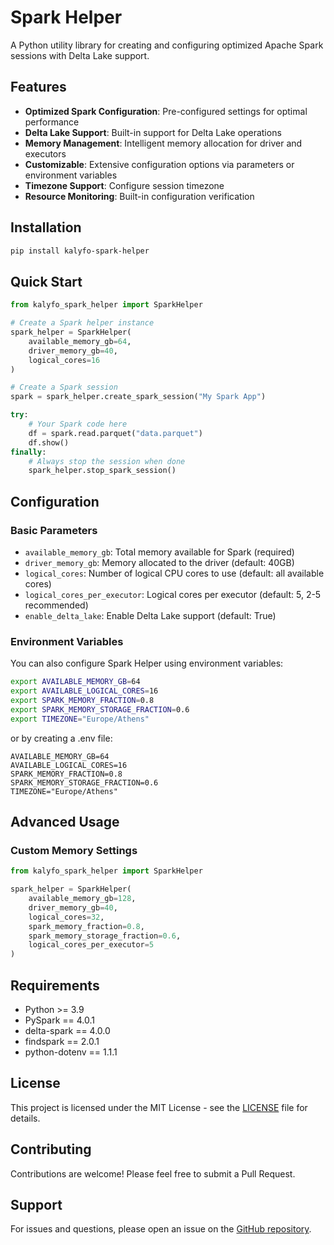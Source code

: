 # Spark Helper

A Python utility library for creating and configuring optimized Apache Spark sessions with Delta Lake support.

## Features

- **Optimized Spark Configuration**: Pre-configured settings for optimal performance
- **Delta Lake Support**: Built-in support for Delta Lake operations
- **Memory Management**: Intelligent memory allocation for driver and executors
- **Customizable**: Extensive configuration options via parameters or environment variables
- **Timezone Support**: Configure session timezone
- **Resource Monitoring**: Built-in configuration verification

## Installation

```bash
pip install kalyfo-spark-helper
```

## Quick Start

```python
from kalyfo_spark_helper import SparkHelper

# Create a Spark helper instance
spark_helper = SparkHelper(
    available_memory_gb=64,
    driver_memory_gb=40,
    logical_cores=16
)

# Create a Spark session
spark = spark_helper.create_spark_session("My Spark App")

try:
    # Your Spark code here
    df = spark.read.parquet("data.parquet")
    df.show()
finally:
    # Always stop the session when done
    spark_helper.stop_spark_session()
```

## Configuration

### Basic Parameters

- `available_memory_gb`: Total memory available for Spark (required)
- `driver_memory_gb`: Memory allocated to the driver (default: 40GB)
- `logical_cores`: Number of logical CPU cores to use (default: all available cores)
- `logical_cores_per_executor`: Logical cores per executor (default: 5, 2-5 recommended)
- `enable_delta_lake`: Enable Delta Lake support (default: True)

### Environment Variables

You can also configure Spark Helper using environment variables:

```bash
export AVAILABLE_MEMORY_GB=64
export AVAILABLE_LOGICAL_CORES=16
export SPARK_MEMORY_FRACTION=0.8
export SPARK_MEMORY_STORAGE_FRACTION=0.6
export TIMEZONE="Europe/Athens"
```

or by creating a .env file:

```
AVAILABLE_MEMORY_GB=64
AVAILABLE_LOGICAL_CORES=16
SPARK_MEMORY_FRACTION=0.8
SPARK_MEMORY_STORAGE_FRACTION=0.6
TIMEZONE="Europe/Athens"
```

## Advanced Usage

### Custom Memory Settings

```python
from kalyfo_spark_helper import SparkHelper

spark_helper = SparkHelper(
    available_memory_gb=128,
    driver_memory_gb=40,
    logical_cores=32,
    spark_memory_fraction=0.8,
    spark_memory_storage_fraction=0.6,
    logical_cores_per_executor=5
)
```

## Requirements

- Python >= 3.9
- PySpark == 4.0.1
- delta-spark == 4.0.0
- findspark == 2.0.1
- python-dotenv == 1.1.1

## License

This project is licensed under the MIT License - see the [LICENSE](LICENSE) file for details.

## Contributing

Contributions are welcome! Please feel free to submit a Pull Request.

## Support

For issues and questions, please open an issue on the [GitHub repository](https://github.com/konstantinoskalyfommatos/kalyfo-spark-helper/issues).